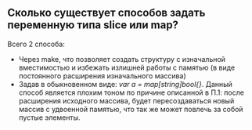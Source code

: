 ## Сколько существует способов задать переменную типа slice или map?

Всего 2 способа:
- Через make, что позволяет создать структуру с изначальной вместимостью и избежать
  излишней работы с памятью (в виде постоянного расширения изначального массива)
- Задав в обыкновенном виде: *var a = map[string]bool{}*. Данный способ является плохим тоном
  по причине описанной в П.1: после расширения исходного массива, будет пересоздаваться новый массив
  с удвоенной памятью, что так же может повлечь за собой пустые элементы.